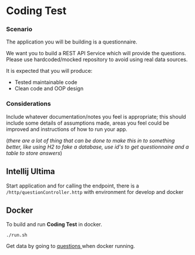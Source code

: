 # Coding Test

### Scenario

The application you will be building is a questionnaire.

We want you to build a REST API Service which will provide the questions. Please use hardcoded/mocked repository to avoid using real data sources.

It is expected that you will produce:

- Tested maintainable code
- Clean code and OOP design

### Considerations

Include whatever documentation/notes you feel is appropriate; this should include some details of assumptions made, areas you feel could be improved and instructions of how to run your app.

(*there are a lot of thing that can be done to make this in to something better, like using H2 to fake a database, use id's to get questionnaire and a table to store answers*) 

## Intellij Ultima

Start application and for calling the endpoint, there is a `/http/questionController.http` with environment for develop and docker  

## Docker

To build and run **Coding Test** in docker. 

```shell
./run.sh
```

Get data by going to [questions ](http://localhost:5000/api/questions) when docker running.
